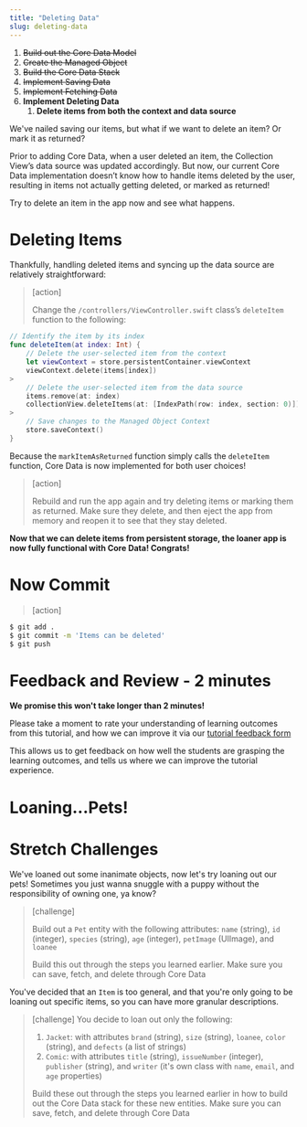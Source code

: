 ```yaml
---
title: "Deleting Data"
slug: deleting-data
---
```


1. ~~Build out the Core Data Model~~
1. ~~Create the Managed Object~~
1. ~~Build the Core Data Stack~~
1. ~~Implement Saving Data~~
1. ~~Implement Fetching Data~~
1. **Implement Deleting Data**
    1. **Delete items from both the context and data source**

We've nailed saving our items, but what if we want to delete an item? Or mark it as returned?

Prior to adding Core Data, when a user deleted an item, the Collection View’s data source was updated accordingly. But now, our current Core Data implementation doesn’t know how to handle items deleted by the user, resulting in items not actually getting deleted, or marked as returned!

Try to delete an item in the app now and see what happens.

# Deleting Items

Thankfully, handling deleted items and syncing up the data source are relatively straightforward:

> [action]
>
> Change the `/controllers/ViewController.swift` class’s `deleteItem` function to the following:
>
```swift
// Identify the item by its index
func deleteItem(at index: Int) {
    // Delete the user-selected item from the context
    let viewContext = store.persistentContainer.viewContext
    viewContext.delete(items[index])
>
    // Delete the user-selected item from the data source
    items.remove(at: index)
    collectionView.deleteItems(at: [IndexPath(row: index, section: 0)])
>
    // Save changes to the Managed Object Context
    store.saveContext()
}
```

Because the `markItemAsReturned` function simply calls the `deleteItem` function, Core Data is now implemented for both user choices!

> [action]
>
> Rebuild and run the app again and try deleting items or marking them as returned. Make sure they delete, and then eject the app from memory and reopen it to see that they stay deleted.

**Now that we can delete items from persistent storage, the loaner app is now fully functional with Core Data! Congrats!**

# Now Commit

>[action]
>
```bash
$ git add .
$ git commit -m 'Items can be deleted'
$ git push
```

# Feedback and Review - 2 minutes

**We promise this won't take longer than 2 minutes!**

Please take a moment to rate your understanding of learning outcomes from this tutorial, and how we can improve it via our [tutorial feedback form](https://forms.gle/Y7GDpuyt67T7YvJC7)

This allows us to get feedback on how well the students are grasping the learning outcomes, and tells us where we can improve the tutorial experience.

# Loaning...Pets!

# Stretch Challenges

We've loaned out some inanimate objects, now let's try loaning out our pets! Sometimes you just wanna snuggle with a puppy without the responsibility of owning one, ya know?

> [challenge]
>
> Build out a `Pet` entity with the following attributes: `name` (string), `id` (integer), `species` (string), `age` (integer), `petImage` (UIImage), and `loanee`
>
> Build this out through the steps you learned earlier. Make sure you can save, fetch, and delete through Core Data

You've decided that an `Item` is too general, and that you're only going to be loaning out specific items, so you can have more granular descriptions.

> [challenge]
> You decide to loan out only the following:
>
> 1. `Jacket`: with attributes `brand` (string), `size` (string), `loanee`, `color` (string), and `defects` (a list of strings)
> 1. `Comic`: with attributes `title` (string), `issueNumber` (integer), `publisher` (string), and `writer` (it's own class with `name`, `email`, and `age` properties)
>
> Build these out through the steps you learned earlier in how to build out the Core Data stack for these new entities. Make sure you can save, fetch, and delete through Core Data
